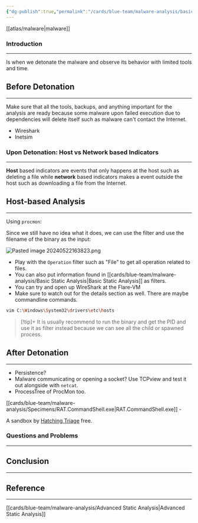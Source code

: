 ```yaml
---
{"dg-publish":true,"permalink":"/cards/blue-team/malware-analysis/basic-dynamic-analysis/","tags":["malware"]}
---
```


[[atlas/malware\|malware]] 
### Introduction 
---
Is when we detonate the malware and observe its behavior with limited tools and time.
## Before Detonation
---
Make sure that all the tools, backups, and anything important for the analysis are ready because some malware upon failed execution due to dependencies will delete itself such as malware can't contact the Internet.

- Wireshark
- Inetsim
### Upon Detonation: Host vs Network based Indicators
---
**Host** based indicators are events that only happens at the host such as deleting a file while **network** based indicators makes a event outside the host such as downloading a file from the Internet.
## Host-based Analysis
---
Using `procmon`:

Since we still have no idea what it does, we can use the filter and use the filename of the binary as the input:

![Pasted image 20240522163823.png](/img/user/cards/blue-team/malware-analysis/images/Pasted%20image%2020240522163823.png)

- Play with the `Operation` filter such as "File" to get all operation related to files.
- You can also put information found in [[cards/blue-team/malware-analysis/Basic Static Analysis\|Basic Static Analysis]] as filters.
- You can try and open up WireShark at the Flare-VM
- Make sure to watch out for the details section as well. There are maybe commandline commands.

```bash
vim C:\Windows\System32\drivers\etc\hosts
```

 > [!tip]+ 
 > It is usually recommend to run the binary and get the PID and use it as filter instead because we can see all the child or spawned process.

## After Detonation
---
- Persistence?
- Malware communicating or opening a socket? Use TCPview and test it out alongside with `netcat`.
- ProcessTree of ProcMon too.

[[cards/blue-team/malware-analysis/Specimens/RAT.CommandShell.exe\|RAT.CommandShell.exe]] - 

A sandbox by [Hatching Triage](https://tria.ge) free.

### Questions and Problems
---
## Conclusion
---
## Reference 
---
[[cards/blue-team/malware-analysis/Advanced Static Analysis\|Advanced Static Analysis]]


